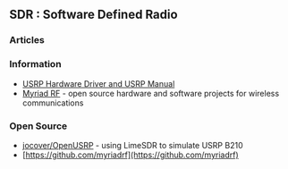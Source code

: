 ## SDR : Software Defined Radio


### Articles



### Information
- [USRP Hardware Driver and USRP Manual](https://files.ettus.com/manual/index.html)
- [Myriad RF](https://myriadrf.org/) - open source hardware and software projects for wireless communications



### Open Source
- [jocover/OpenUSRP](https://github.com/jocover/OpenUSRP) - using LimeSDR to simulate USRP B210
- [https://github.com/myriadrf](https://github.com/myriadrf) 



